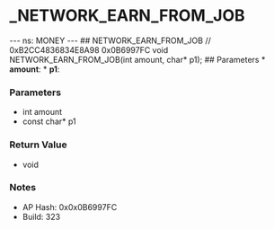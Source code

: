 # _NETWORK_EARN_FROM_JOB

--- ns: MONEY --- ## NETWORK_EARN_FROM_JOB  // 0xB2CC4836834E8A98 0x0B6997FC void NETWORK_EARN_FROM_JOB(int amount, char* p1);   ## Parameters * **amount**: * **p1**:

### Parameters
* int amount
* const char* p1

### Return Value
* void

### Notes
* AP Hash: 0x0x0B6997FC
* Build: 323

